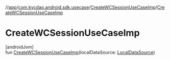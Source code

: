 //[app](../../../index.md)/[com.kycdao.android.sdk.usecase](../index.md)/[CreateWCSessionUseCaseImp](index.md)/[CreateWCSessionUseCaseImp](-create-w-c-session-use-case-imp.md)

# CreateWCSessionUseCaseImp

[androidJvm]\
fun [CreateWCSessionUseCaseImp](-create-w-c-session-use-case-imp.md)(localDataSource: [LocalDataSource](../../com.kycdao.android.sdk.db/-local-data-source/index.md))
